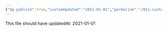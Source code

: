 ```yaml
---
{"dg-publish":true,"customUpdated":"2021-01-01","permalink":"/011-custom-updated-at/","dgPassFrontmatter":true,"noteIcon":"","updated":"2021-01-01"}
---
```


This file should have updatedAt: 2021-01-01
